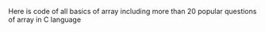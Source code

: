 Here is code of all basics of array including more than 20 popular questions of array in C language
